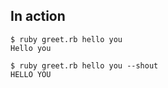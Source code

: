 ## In action

```
$ ruby greet.rb hello you
Hello you

$ ruby greet.rb hello you --shout
HELLO YOU
```


